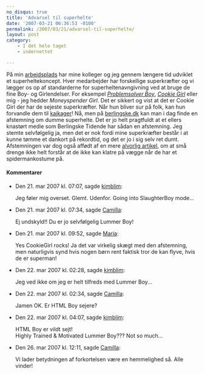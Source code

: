 ```yaml
---
no_disqus: true
title: 'Advarsel til superhelte'
date: '2007-03-21 06:36:53 -0100'
permalink: /2007/03/21/advarsel-til-superhelte/
layout: post
category:
    - I det hele taget
    - indernettet

---
```

På min [arbejdsplads](http://tdc.dk "TDC") har mine kolleger og jeg gennem længere tid udviklet et superheltekoncept. Hver medarbejder har forskellige superkræfter og vi lægger os op af standarderne for superheltenavngivning ved at bruge de fine Boy- og Girlendelser. For eksempel _[Problemsolver Boy](http://kenne.dk)_, _[Cookie Girl](http://ma.ria.dk)_ eller mig - jeg hedder _Moneyspender Girl_. Det er sikkert og vist at det er Cookie Girl der har de sejeste superkræfter. Når hun bliver sur på folk, kan hun forvandle dem til [kajkager](http://www.flickr.com/photos/muffix/308915155)! Nå, men på [berlingske.dk](http://berlingske.dk/) kan man i dag finde en afstemning om dumme superhelte. Det er jo helt pragtfuldt at et ellers knastørt medie som Berlingske Tidende har sådan en afstemning. Jeg stemte selvfølgelig ja, men det er nok fordi mine superkræfter består i at kunne tømme et dankort på rekordtid, og det er jo i sig selv ret dumt. Afstemningen var dog også affødt af en mere [alvorlig artikel](http://www.berlingske.dk/indland/artikel:aid=875764), om at små drenge ikke helt forstår at de ikke kan klatre på vægge når de har et spidermankostume på.
<div class="vintage-comments">
<h4>Kommentarer </h4>
<ul class="vintage-comments-list"><li>
<p class="comment-meta">Den <time datetime="2007-03-21T07:07:17+01:00">21. mar 2007 kl.  07:07</time>, sagde <a href="http://kimblim.dk">kimblim</a>:</p>
<p>Jeg føler mig overset. Glemt. Udenfor. Going into SlaughterBoy mode...</p>
</li>
<li>
<p class="comment-meta">Den <time datetime="2007-03-21T07:34:21+01:00">21. mar 2007 kl.  07:34</time>, sagde <a href="https://xoc.dk">Camilla</a>:</p>
<p>Ej undskyld!! Du er jo selvfølgelig Lummer Boy!</p>
</li>
<li>
<p class="comment-meta">Den <time datetime="2007-03-21T21:52:12+01:00">21. mar 2007 kl.  09:52</time>, sagde <a href="http://ma.ria.dk">Maria</a>:</p>
<p>Yes CookieGirl rocks! Ja det var virkelig skægt med den afstemning, men naturligvis synd hvis nogen børn rent faktisk tror de kan flyve, hvis de er superman!</p>
</li>
<li>
<p class="comment-meta">Den <time datetime="2007-03-22T14:28:38+01:00">22. mar 2007 kl.  02:28</time>, sagde <a href="http://kimblim.dk">kimblim</a>:</p>
<p>Jeg ved ikke om jeg er helt tilfreds med Lummer Boy...</p>
</li>
<li>
<p class="comment-meta">Den <time datetime="2007-03-22T14:34:18+01:00">22. mar 2007 kl.  02:34</time>, sagde <a href="https://xoc.dk">Camilla</a>:</p>
<p>Jamen OK. Er HTML Boy sejere?</p>
</li>
<li>
<p class="comment-meta">Den <time datetime="2007-03-22T16:07:43+01:00">22. mar 2007 kl.  04:07</time>, sagde <a href="http://kimblim.dk">kimblim</a>:</p>
<p>HTML Boy er vildt sejt!<br />
Highly Trained &amp; Motivated Lummer Boy??? Not so much...</p>
</li>
<li>
<p class="comment-meta">Den <time datetime="2007-03-26T12:11:25+02:00">26. mar 2007 kl.  12:11</time>, sagde <a href="https://xoc.dk">Camilla</a>:</p>
<p>Vi lader betydningen af forkortelsen være en hemmelighed så. Alle vinder!</p>
</li>
</ul>
</div>
